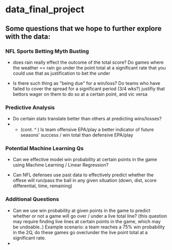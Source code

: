 # data_final_project

## Some questions that we hope to further explore with the data:

### NFL Sports Betting Myth Busting
- does rain really effect the outcome of the total score? Do games where the weather == rain go under the point total at a significant rate that you could use that as justification to bet the under

- Is there such thing as "being due" for a win/loss? Do teams who have failed to cover the spread for a significant period (3/4 wks?) justifiy that bettors wager on them to do so at a certain point, and vic versa

### Predictive Analysis
- Do certain stats translate better than others at predicting wins/losses? 
- - (cont. ^ ) Is team offensive EPA/play a better indicator of future seasons' success / win total than defensive EPA/play


### Potential Machine Learning Qs
- Can we effective model win probability at certain points in the game using Machine Learning / Linear Regression?

- Can NFL defenses use past data to effectively predict whether the offese will run/pass the ball in any given situation (down, dist, score differential, time, remaining)

### Additional Questions
- Can we use win probability at given points in the game to predict whether or not a game will go over / under a live total line? (this question may require finding live lines at certain points in the game, which may be undoable..) Example scenario: a team reaches a 75% win probability in the 2Q, do these games go over/under the live point total at a significant rate. 
- 

